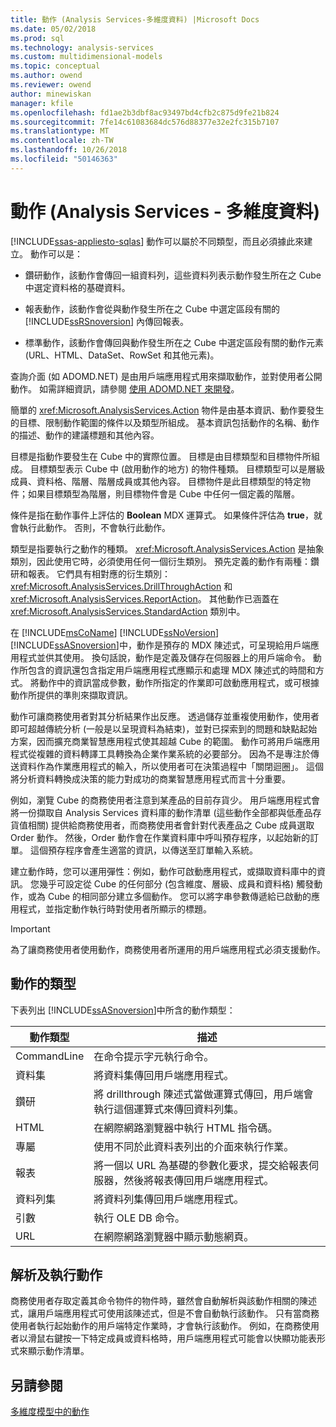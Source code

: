 ```yaml
---
title: 動作 (Analysis Services-多維度資料) |Microsoft Docs
ms.date: 05/02/2018
ms.prod: sql
ms.technology: analysis-services
ms.custom: multidimensional-models
ms.topic: conceptual
ms.author: owend
ms.reviewer: owend
author: minewiskan
manager: kfile
ms.openlocfilehash: fd1ae2b3dbf8ac93497bd4cfb2c875d9fe21b824
ms.sourcegitcommit: 7fe14c61083684dc576d88377e32e2fc315b7107
ms.translationtype: MT
ms.contentlocale: zh-TW
ms.lasthandoff: 10/26/2018
ms.locfileid: "50146363"
---
```

# <a name="actions-analysis-services---multidimensional-data"></a>動作 (Analysis Services - 多維度資料)
[!INCLUDE[ssas-appliesto-sqlas](../../includes/ssas-appliesto-sqlas.md)]
  動作可以屬於不同類型，而且必須據此來建立。 動作可以是：  
  
-   鑽研動作，該動作會傳回一組資料列，這些資料列表示動作發生所在之 Cube 中選定資料格的基礎資料。  
  
-   報表動作，該動作會從與動作發生所在之 Cube 中選定區段有關的 [!INCLUDE[ssRSnoversion](../../includes/ssrsnoversion-md.md)] 內傳回報表。  
  
-   標準動作，該動作會傳回與動作發生所在之 Cube 中選定區段有關的動作元素 (URL、HTML、DataSet、RowSet 和其他元素)。  
  
 查詢介面 (如 ADOMD.NET) 是由用戶端應用程式用來擷取動作，並對使用者公開動作。 如需詳細資訊，請參閱 [使用 ADOMD.NET 來開發](https://docs.microsoft.com/bi-reference/adomd/developing-with-adomd-net)。  
  
 簡單的 <xref:Microsoft.AnalysisServices.Action> 物件是由基本資訊、動作要發生的目標、限制動作範圍的條件以及類型所組成。 基本資訊包括動作的名稱、動作的描述、動作的建議標題和其他內容。  
  
 目標是指動作要發生在 Cube 中的實際位置。 目標是由目標類型和目標物件所組成。 目標類型表示 Cube 中 (啟用動作的地方) 的物件種類。 目標類型可以是層級成員、資料格、階層、階層成員或其他內容。 目標物件是此目標類型的特定物件；如果目標類型為階層，則目標物件會是 Cube 中任何一個定義的階層。  
  
 條件是指在動作事件上評估的 **Boolean** MDX 運算式。 如果條件評估為 **true**，就會執行此動作。 否則，不會執行此動作。  
  
 類型是指要執行之動作的種類。 <xref:Microsoft.AnalysisServices.Action> 是抽象類別，因此使用它時，必須使用任何一個衍生類別。 預先定義的動作有兩種：鑽研和報表。 它們具有相對應的衍生類別： <xref:Microsoft.AnalysisServices.DrillThroughAction> 和 <xref:Microsoft.AnalysisServices.ReportAction>。 其他動作已涵蓋在 <xref:Microsoft.AnalysisServices.StandardAction> 類別中。  
  
 在 [!INCLUDE[msCoName](../../includes/msconame-md.md)] [!INCLUDE[ssNoVersion](../../includes/ssnoversion-md.md)] [!INCLUDE[ssASnoversion](../../includes/ssasnoversion-md.md)]中，動作是預存的 MDX 陳述式，可呈現給用戶端應用程式並供其使用。 換句話說，動作是定義及儲存在伺服器上的用戶端命令。 動作所包含的資訊還包含指定用戶端應用程式應顯示和處理 MDX 陳述式的時間和方式。 將動作中的資訊當成參數，動作所指定的作業即可啟動應用程式，或可根據動作所提供的準則來擷取資訊。  
  
 動作可讓商務使用者對其分析結果作出反應。 透過儲存並重複使用動作，使用者即可超越傳統分析 (一般是以呈現資料為結束)，並對已探索到的問題和缺點起始方案，因而擴充商業智慧應用程式使其超越 Cube 的範圍。 動作可將用戶端應用程式從複雜的資料轉譯工具轉換為企業作業系統的必要部分。 因為不是專注於傳送資料作為作業應用程式的輸入，所以使用者可在決策過程中「關閉迴圈」。 這個將分析資料轉換成決策的能力對成功的商業智慧應用程式而言十分重要。  
  
 例如，瀏覽 Cube 的商務使用者注意到某產品的目前存貨少。 用戶端應用程式會將一份擷取自 Analysis Services 資料庫的動作清單 (這些動作全部都與低產品存貨值相關) 提供給商務使用者，而商務使用者會針對代表產品之 Cube 成員選取 Order 動作。 然後，Order 動作會在作業資料庫中呼叫預存程序，以起始新的訂單。 這個預存程序會產生適當的資訊，以傳送至訂單輸入系統。  
  
 建立動作時，您可以運用彈性：例如，動作可啟動應用程式，或擷取資料庫中的資訊。 您幾乎可設定從 Cube 的任何部分 (包含維度、層級、成員和資料格) 觸發動作，或為 Cube 的相同部分建立多個動作。 您可以將字串參數傳遞給已啟動的應用程式，並指定動作執行時對使用者所顯示的標題。  
  
> [!IMPORTANT]  
>  為了讓商務使用者使用動作，商務使用者所運用的用戶端應用程式必須支援動作。  
  
## <a name="types-of-actions"></a>動作的類型  
 下表列出 [!INCLUDE[ssASnoversion](../../includes/ssasnoversion-md.md)]中所含的動作類型：  
  
|動作類型|描述|  
|-----------------|-----------------|  
|CommandLine|在命令提示字元執行命令。|  
|資料集|將資料集傳回用戶端應用程式。|  
|鑽研|將 drillthrough 陳述式當做運算式傳回，用戶端會執行這個運算式來傳回資料列集。|  
|HTML|在網際網路瀏覽器中執行 HTML 指令碼。|  
|專屬|使用不同於此資料表列出的介面來執行作業。|  
|報表|將一個以 URL 為基礎的參數化要求，提交給報表伺服器，然後將報表傳回用戶端應用程式。|  
|資料列集|將資料列集傳回用戶端應用程式。|  
|引數|執行 OLE DB 命令。|  
|URL|在網際網路瀏覽器中顯示動態網頁。|  
  
## <a name="resolving-and-executing-actions"></a>解析及執行動作  
 商務使用者存取定義其命令物件的物件時，雖然會自動解析與該動作相關的陳述式，讓用戶端應用程式可使用該陳述式，但是不會自動執行該動作。 只有當商務使用者執行起始動作的用戶端特定作業時，才會執行該動作。 例如，在商務使用者以滑鼠右鍵按一下特定成員或資料格時，用戶端應用程式可能會以快顯功能表形式來顯示動作清單。  
  
## <a name="see-also"></a>另請參閱  
 [多維度模型中的動作](../../analysis-services/multidimensional-models/actions-in-multidimensional-models.md)  
  
  

